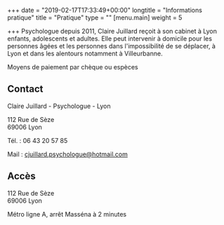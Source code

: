 +++
date = "2019-02-17T17:33:49+00:00"
longtitle = "Informations pratique"
title = "Pratique"
type = ""
[menu.main]
weight = 5

+++
Psychologue depuis 2011, Claire Juillard reçoit à son cabinet à Lyon enfants, adolescents et adultes. Elle peut intervenir à domicile pour les personnes âgées et les personnes dans l'impossibilité de se déplacer, à Lyon et dans les alentours notamment à Villeurbanne.

Moyens de paiement par chèque ou espèces

## Contact

Claire Juillard - Psychologue - Lyon

112 Rue de Sèze  
69006 Lyon

Tél. : 06 43 20 57 85

Mail : cjuillard.psychologue@hotmail.com

## Accès

112 Rue de Sèze   
69006 Lyon

Métro ligne A, arrêt Masséna à 2 minutes